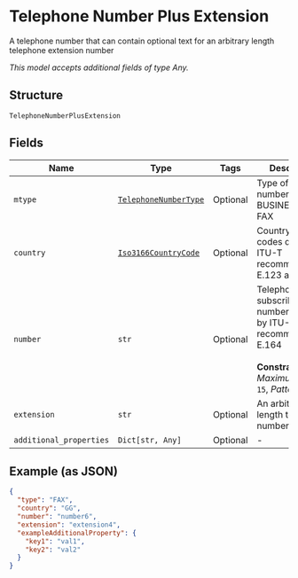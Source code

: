 
# Telephone Number Plus Extension

A telephone number that can contain optional text for an arbitrary length telephone extension number

*This model accepts additional fields of type Any.*

## Structure

`TelephoneNumberPlusExtension`

## Fields

| Name | Type | Tags | Description |
|  --- | --- | --- | --- |
| `mtype` | [`TelephoneNumberType`](../../doc/models/telephone-number-type.md) | Optional | Type of phone number: HOME, BUSINESS, CELL, FAX |
| `country` | [`Iso3166CountryCode`](../../doc/models/iso-3166-country-code.md) | Optional | Country calling codes defined by ITU-T recommendations E.123 and E.164 |
| `number` | `str` | Optional | Telephone subscriber number defined by ITU-T recommendation E.164<br><br>**Constraints**: *Maximum Length*: `15`, *Pattern*: `\d+` |
| `extension` | `str` | Optional | An arbitrary length telephone number extension |
| `additional_properties` | `Dict[str, Any]` | Optional | - |

## Example (as JSON)

```json
{
  "type": "FAX",
  "country": "GG",
  "number": "number6",
  "extension": "extension4",
  "exampleAdditionalProperty": {
    "key1": "val1",
    "key2": "val2"
  }
}
```

